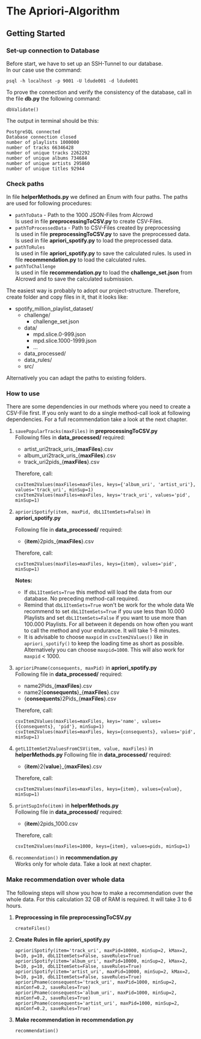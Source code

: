 # The Apriori-Algorithm 

## Getting Started

### Set-up connection to Database

Before start, we have to set up an SSH-Tunnel to our database.   
In our case use the command:
```
psql -h localhost -p 9001 -U ldude001 -d ldude001
```

To prove the connection and verify the consistency of the database, call in the file **db.py** the following command:

```
dbValidate()
```

The output in terminal should be this:

```
PostgreSQL connected
Database connection closed
number of playlists 1000000
number of tracks 66346428
number of unique tracks 2262292
number of unique albums 734684
number of unique artists 295860
number of unique titles 92944
```

### Check paths

In file **helperMethods.py** we defined an Enum with four paths. The paths are used for following procedures:
* `pathToData` - Path to the 1000 JSON-Files from AIcrowd  
  Is used in file **preprocessingToCSV.py** to create CSV-Files.
* `pathToProcessedData` - Path to CSV-Files created by preprocessing  
  Is used in file **preprocessingToCSV.py** to save the preprocessed data.  
  Is used in file **apriori_spotify.py** to load the preprocessed data.
* `pathToRules`  
  Is used in file **apriori_spotify.py** to save the calculated rules.
  Is used in file **recommendation.py** to load the calculated rules.
* `pathToChallenge`  
  Is used in file **recommendation.py** to load the **challenge_set.json** from AIcrowd and to save the calculated submission.
  
The easiest way is probably to adopt our project-structure. Therefore, create folder and copy files in it, that it looks like:

* spotify_million_playlist_dataset/  
  * challenge/
    * challenge_set.json
  * data/ 
    * mpd.slice.0-999.json
    * mpd.slice.1000-1999.json
    * ...
  * data_processed/
  * data_rules/
  * src/

Alternatively you can adapt the paths to existing folders. 

### How to use

There are some dependencies in our methods where you need to create a CSV-File first. If you only want to do a single method-call look at following dependencies.
For a full recommendation take a look at the next chapter.

1. `savePopularTracks(maxFiles)` in **preprocessingToCSV.py**   
   Following files in **data_processed/** required:  
   * artist_uri2track_uris_{**maxFiles**}.csv  
   * album_uri2track_uris_{**maxFiles**}.csv
   * track_uri2pids_{**maxFiles**}.csv
   
   Therefore, call:
   ```
   csvItem2Values(maxFiles=maxFiles, keys={'album_uri', 'artist_uri'},  values='track_uri', minSup=1)
   csvItem2Values(maxFiles=maxFiles, keys='track_uri', values='pid', minSup=1)
   ``` 
2. `aprioriSpotify(item, maxPid, dbL1ItemSets=False)` in **apriori_spotify.py**  
     
    Following file in **data_processed/** required:  
    -  {**item**}2pids_{**maxFiles**}.csv

    Therefore, call:
    ```
    csvItem2Values(maxFiles=maxFiles, keys={item}, values='pid', minSup=1)
    ```

   **Notes:**  
   - If `dbL1ItemSets=True` this method will load the data from our database. No preceding method-call required.
   - Remind that `dbL1ItemSets=True` won't be work for the whole data
     We recommend to set `dbL1ItemSets=True` if you use less than 10.000 Playlists and set `dbL1ItemSets=False` if you want to use more than 100.000 Playlists. 
     For all between it depends on how often you want to call the method and your endurance. It will take 1-8 minutes.
   - It is advisable to choose `maxpid` in `csvItem2Values()` like in `apriori_spotify()` to keep the loading time as short as possible. Alternatively you can choose `maxpid=1000`. This will also work for `maxpid` < 1000.  
3. `aprioriPname(consequents, maxPid)` in **apriori_spotify.py**  
    Following file in **data_processed/** required: 
    - name2Pids_{**maxFiles**}.csv   
    - name2{**consequents**}_{**maxFiles**}.csv  
    - {**consequents**}2Pids_{**maxFiles**}.csv
    
    Therefore, call:
    ```
    csvItem2Values(maxFiles=maxFiles, keys='name', values={{consequents}, 'pid'}, minSup=1)
    csvItem2Values(maxFiles=maxFiles, keys={consequents}, values='pid', minSup=1)
    ```
4.  `getL1ItemSet2ValuesFromCSV(item, value, maxFiles)` in **helperMethods.py**
    Following file in **data_processed/** required:
    - {**item**}2{**value**}_{**maxFiles**}.csv
    
    Therefore, call:
    ```
    csvItem2Values(maxFiles=maxFiles, keys={item}, values={value}, minSup=1)
    ```
5.  `printSupInfo(item)` in **helperMethods.py**    
    Following file in **data_processed/** required:
    - {**item**}2pids_1000.csv
    
    Therefore, call:
    ```
    csvItem2Values(maxFiles=1000, keys={item}, values=pids, minSup=1)
    ```
6.  `recommendation()` in **recommendation.py**  
    Works only for whole data. Take a look at next chapter.
   

### Make recommendation over whole data
The following steps will show you how to make a recommendation over the whole data.
For this calculation 32 GB of RAM is required. It will take 3 to 6 hours.

1. **Preprocessing in file preprocessingToCSV.py**  
   ```
   createFiles()
   ``` 
2. **Create Rules in file apriori_spotify.py**
   ```
   aprioriSpotify(item='track_uri', maxPid=10000, minSup=2, kMax=2, b=10, p=10, dbL1ItemSets=False, saveRules=True)
   aprioriSpotify(item='album_uri', maxPid=10000, minSup=2, kMax=2, b=10, p=10, dbL1ItemSets=False, saveRules=True)
   aprioriSpotify(item='artist_uri', maxPid=10000, minSup=2, kMax=2, b=10, p=10, dbL1ItemSets=False, saveRules=True)
   aprioriPname(consequents='track_uri', maxPid=1000, minSup=2, minConf=0.2, saveRules=True)
   aprioriPname(consequents='album_uri', maxPid=1000, minSup=2, minConf=0.2, saveRules=True)
   aprioriPname(consequents='artist_uri', maxPid=1000, minSup=2, minConf=0.2, saveRules=True)
   ```
3. **Make recommendation in recommendation.py**
   ```
   recommendation()
   ``` 

